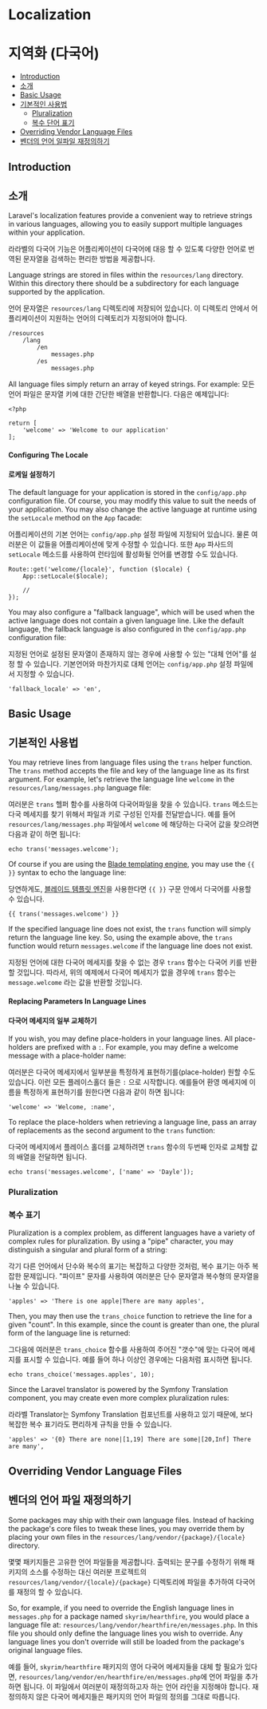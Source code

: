 # Localization
# 지역화 (다국어)

- [Introduction](#introduction)
- [소개](#introduction)
- [Basic Usage](#basic-usage)
- [기본적인 사용법](#basic-usage)
    - [Pluralization](#pluralization)
    - [복수 단어 표기](#pluralization)
- [Overriding Vendor Language Files](#overriding-vendor-language-files)
- [벤더의 언어 일파일 재정의하기](#overriding-vendor-language-files)

<a name="introduction"></a>
## Introduction
## 소개

Laravel's localization features provide a convenient way to retrieve strings in various languages, allowing you to easily support multiple languages within your application.

라라벨의 다국어 기능은 어플리케이션이 다국어에 대응 할 수 있도록 다양한 언어로 번역된 문자열을 검색하는 편리한 방법을 제공합니다.

Language strings are stored in files within the `resources/lang` directory. Within this directory there should be a subdirectory for each language supported by the application.

언어 문자열은 `resources/lang` 디렉토리에 저장되어 있습니다. 이 디렉토리 안에서 어플리케이션이 지원하는 언어의 디렉토리가 지정되어야 합니다.

    /resources
        /lang
            /en
                messages.php
            /es
                messages.php

All language files simply return an array of keyed strings. For example:
모든 언어 파일은 문자열 키에 대한 간단한 배열을 반환합니다. 다음은 예제입니다:

    <?php

    return [
        'welcome' => 'Welcome to our application'
    ];

#### Configuring The Locale
#### 로케일 설정하기

The default language for your application is stored in the `config/app.php` configuration file. Of course, you may modify this value to suit the needs of your application. You may also change the active language at runtime using the `setLocale` method on the `App` facade:

어플리케이션의 기본 언어는 `config/app.php` 설정 파일에 지정되어 있습니다. 물론 여러분은 이 값들을 어플리케이션에 맞게 수정할 수 있습니다. 또한 `App` 파사드의 `setLocale` 메소드를 사용하여 런타임에 활성화될 언어를 변경할 수도 있습니다.

    Route::get('welcome/{locale}', function ($locale) {
        App::setLocale($locale);

        //
    });

You may also configure a "fallback language", which will be used when the active language does not contain a given language line. Like the default language, the fallback language is also configured in the `config/app.php` configuration file:

지정된 언어로 설정된 문자열이 존재하지 않는 경우에 사용할 수 있는 "대체 언어"를 설정 할 수 있습니다. 기본언어와 마찬가지로 대체 언어는 `config/app.php` 설정 파일에서 지정할 수 있습니다.

    'fallback_locale' => 'en',

<a name="basic-usage"></a>
## Basic Usage
## 기본적인 사용법

You may retrieve lines from language files using the `trans` helper function. The `trans` method accepts the file and key of the language line as its first argument. For example, let's retrieve the language line `welcome` in the `resources/lang/messages.php` language file:

여러분은 `trans` 헬퍼 함수를 사용하여 다국어파일을 찾을 수 있습니다. `trans` 메소드는 다국 메세지를 찾기 위해서 파일과 키로 구성된 인자를 전달받습니다. 예를 들어 `resources/lang/messages.php` 파일에서 `welcome` 에 해당하는 다국어 값을 찾으려면 다음과 같이 하면 됩니다:

    echo trans('messages.welcome');

Of course if you are using the [Blade templating engine](/docs/{{version}}/blade), you may use the `{{ }}` syntax to echo the language line:

당연하게도, [블레이드 템플릿 엔진](/docs/{{version}}/blade)을 사용한다면 `{{ }}` 구문 안에서 다국어를 사용할 수 있습니다.

    {{ trans('messages.welcome') }}

If the specified language line does not exist, the `trans` function will simply return the language line key. So, using the example above, the `trans` function would return `messages.welcome` if the language line does not exist.

지정된 언어에 대한 다국어 메세지를 찾을 수 없는 경우 `trans` 함수는 다국어 키를 반환할 것입니다. 따라서, 위의 예제에서 다국어 메세지가 없을 경우에 `trans` 함수는 `message.welcome` 라는 값을 반환할 것입니다.

#### Replacing Parameters In Language Lines
#### 다국어 메세지의 일부 교체하기

If you wish, you may define place-holders in your language lines. All place-holders are prefixed with a `:`. For example, you may define a welcome message with a place-holder name:

여러분은 다국어 메세지에서 일부분을 특정하게 표현하기를(place-holder) 원할 수도 있습니다. 이런 모든 플레이스홀더 들은 `:` 으로 시작합니다. 예를들어 환영 메세지에 이름을 특정하게 표현하기를 원한다면 다음과 같이 하면 됩니다:

    'welcome' => 'Welcome, :name',

To replace the place-holders when retrieving a language line, pass an array of replacements as the second argument to the `trans` function:

다국어 메세지에서 플레이스 홀더를 교체하려면 `trans` 함수의 두번째 인자로 교체할 값의 배열을 전달하면 됩니다.

    echo trans('messages.welcome', ['name' => 'Dayle']);

<a name="pluralization"></a>
### Pluralization
### 복수 표기

Pluralization is a complex problem, as different languages have a variety of complex rules for pluralization. By using a "pipe" character, you may distinguish a singular and plural form of a string:

각기 다른 언어에서 단수와 복수의 표기는 복잡하고 다양한 것처럼, 복수 표기는 아주 복잡한 문제입니다. "파이프" 문자를 사용하여 여러분은 단수 문자열과 복수형의 문자열을 나눌 수 있습니다.

    'apples' => 'There is one apple|There are many apples',

Then, you may then use the `trans_choice` function to retrieve the line for a given "count". In this example, since the count is greater than one, the plural form of the language line is returned:

그다음에 여러분은 `trans_choice` 함수를 사용하여 주어진 "갯수"에 맞는 다국어 메세지를 표시할 수 있습니다. 예를 들어 하나 이상인 경우에는 다음처럼 표시하면 됩니다.

    echo trans_choice('messages.apples', 10);

Since the Laravel translator is powered by the Symfony Translation component, you may create even more complex pluralization rules:

라라벨 Translator는 Symfony Translation 컴포넌트를 사용하고 있기 때문에, 보다 복잡한 복수 표기라도 편리하게 규칙을 만들 수 있습니다.

    'apples' => '{0} There are none|[1,19] There are some|[20,Inf] There are many',

<a name="overriding-vendor-language-files"></a>
## Overriding Vendor Language Files
## 벤더의 언어 파일 재정의하기

Some packages may ship with their own language files. Instead of hacking the package's core files to tweak these lines, you may override them by placing your own files in the `resources/lang/vendor/{package}/{locale}` directory.

몇몇 패키지들은 고유한 언어 파일들을 제공합니다. 출력되는 문구를 수정하기 위해 패키지의 소스를 수정하는 대신 여러분 프로젝트의 `resources/lang/vendor/{locale}/{package}` 디렉토리에 파일을 추가하여 다국어를 재정의 할 수 있습니다.

So, for example, if you need to override the English language lines in `messages.php` for a package named `skyrim/hearthfire`, you would place a language file at: `resources/lang/vendor/hearthfire/en/messages.php`. In this file you should only define the language lines you wish to override. Any language lines you don't override will still be loaded from the package's original language files.

예를 들어, `skyrim/hearthfire` 패키지의 영어 다국어 메세지들을 대체 할 필요가 있다면, `resources/lang/vendor/en/hearthfire/en/messages.php`에 언어 파일을 추가 하면 됩니다. 이 파일에서 여러분이 재정의하고자 하는 언어 라인을 지정해야 합니다. 재정의하지 않은 다국어 메세지들은 패키지의 언어 파일의 정의를 그대로 따릅니다.
